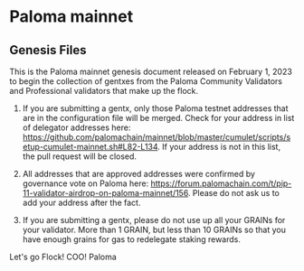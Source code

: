 # Paloma mainnet
## Genesis Files

This is the Paloma mainnet genesis document released on February 1, 2023 to begin the collection of gentxes from the Paloma Community Validators and Professional validators that make up the flock. 

1. If you are submitting a gentx, only those Paloma testnet addresses that are in the configuration file will be merged. Check for your address in list of delegator addresses here: https://github.com/palomachain/mainnet/blob/master/cumulet/scripts/setup-cumulet-mainnet.sh#L82-L134. If your address is not in this list, the pull request will be closed.

2. All addresses that are approved addresses were confirmed by governance vote on Paloma here: https://forum.palomachain.com/t/pip-11-validator-airdrop-on-paloma-mainnet/156. Please do not ask us to add your address after the fact. 

3. If you are submitting a gentx, please do not use up all your GRAINs for your validator. More than 1 GRAIN, but less than 10 GRAINs so that you have enough grains for gas to redelegate staking rewards.

Let's go Flock!
COO! 
Paloma
